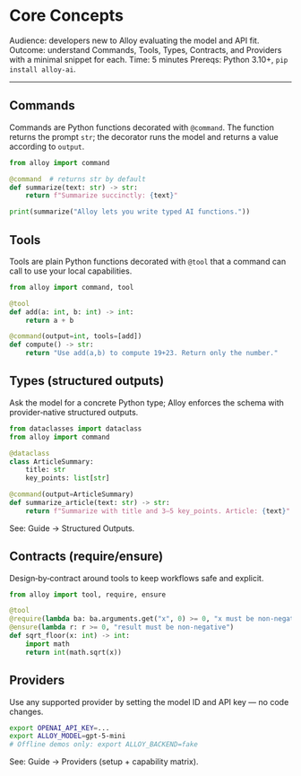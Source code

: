 # Core Concepts

Audience: developers new to Alloy evaluating the model and API fit.
Outcome: understand Commands, Tools, Types, Contracts, and Providers with a minimal snippet for each.
Time: 5 minutes
Prereqs: Python 3.10+, `pip install alloy-ai`.

---

## Commands

Commands are Python functions decorated with `@command`. The function returns the prompt `str`; the decorator runs the model and returns a value according to `output`.

```python
from alloy import command

@command  # returns str by default
def summarize(text: str) -> str:
    return f"Summarize succinctly: {text}"

print(summarize("Alloy lets you write typed AI functions."))
```

## Tools

Tools are plain Python functions decorated with `@tool` that a command can call to use your local capabilities.

```python
from alloy import command, tool

@tool
def add(a: int, b: int) -> int:
    return a + b

@command(output=int, tools=[add])
def compute() -> str:
    return "Use add(a,b) to compute 19+23. Return only the number."
```

## Types (structured outputs)

Ask the model for a concrete Python type; Alloy enforces the schema with provider‑native structured outputs.

```python
from dataclasses import dataclass
from alloy import command

@dataclass
class ArticleSummary:
    title: str
    key_points: list[str]

@command(output=ArticleSummary)
def summarize_article(text: str) -> str:
    return f"Summarize with title and 3–5 key_points. Article: {text}"
```

See: Guide → Structured Outputs.

## Contracts (require/ensure)

Design‑by‑contract around tools to keep workflows safe and explicit.

```python
from alloy import tool, require, ensure

@tool
@require(lambda ba: ba.arguments.get("x", 0) >= 0, "x must be non-negative")
@ensure(lambda r: r >= 0, "result must be non-negative")
def sqrt_floor(x: int) -> int:
    import math
    return int(math.sqrt(x))
```

## Providers

Use any supported provider by setting the model ID and API key — no code changes.

```bash
export OPENAI_API_KEY=...
export ALLOY_MODEL=gpt-5-mini
# Offline demos only: export ALLOY_BACKEND=fake
```

See: Guide → Providers (setup + capability matrix).
